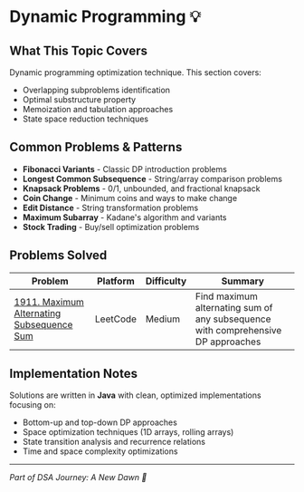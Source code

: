 # Dynamic Programming 💡

## What This Topic Covers
Dynamic programming optimization technique. This section covers:
- Overlapping subproblems identification
- Optimal substructure property
- Memoization and tabulation approaches
- State space reduction techniques

## Common Problems & Patterns
- **Fibonacci Variants** - Classic DP introduction problems
- **Longest Common Subsequence** - String/array comparison problems
- **Knapsack Problems** - 0/1, unbounded, and fractional knapsack
- **Coin Change** - Minimum coins and ways to make change
- **Edit Distance** - String transformation problems
- **Maximum Subarray** - Kadane's algorithm and variants
- **Stock Trading** - Buy/sell optimization problems

## Problems Solved

| Problem | Platform | Difficulty | Summary |
|---------|----------|------------|----------|
| [1911. Maximum Alternating Subsequence Sum](./MaximumAlternatingSubsequenceSum.java) | LeetCode | Medium | Find maximum alternating sum of any subsequence with comprehensive DP approaches |

## Implementation Notes
Solutions are written in **Java** with clean, optimized implementations focusing on:
- Bottom-up and top-down DP approaches
- Space optimization techniques (1D arrays, rolling arrays)
- State transition analysis and recurrence relations
- Time and space complexity optimizations

---
*Part of DSA Journey: A New Dawn 🌅*